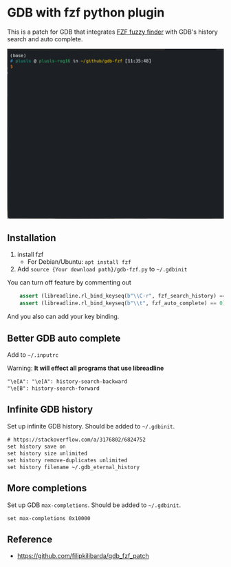 # GDB with fzf python plugin


This is a patch for GDB that integrates [FZF fuzzy finder](https://github.com/junegunn/fzf) with GDB's history search and auto complete.


![example-complete](example-complete.gif)

## Installation

1. install fzf
    + For Debian/Ubuntu: `apt install fzf`
2. Add `source {Your download path}/gdb-fzf.py` to `~/.gdbinit`


You can turn off feature by commenting out

```python
    assert (libreadline.rl_bind_keyseq(b"\\C-r", fzf_search_history) == 0)
    assert (libreadline.rl_bind_keyseq(b"\\t", fzf_auto_complete) == 0)
```

And you also can add your key binding.

## Better GDB auto complete

Add to `~/.inputrc`

Warning: **It will effect all programs that use libreadline**

```
"\e[A": "\e[A": history-search-backward
"\e[B": history-search-forward
```

## Infinite GDB history

Set up infinite GDB history. Should be added to `~/.gdbinit`.

```gdb
# https://stackoverflow.com/a/3176802/6824752
set history save on
set history size unlimited
set history remove-duplicates unlimited
set history filename ~/.gdb_eternal_history
```


## More completions

Set up GDB `max-completions`. Should be added to `~/.gdbinit`.

```
set max-completions 0x10000 
```
## Reference

+ https://github.com/filipkilibarda/gdb_fzf_patch
